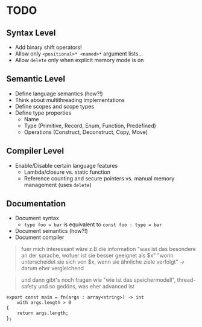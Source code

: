 # TODO

## Syntax Level
- Add binary shift operators!
- Allow only `<positional>* <named>*` argument lists...
- Allow `delete` only when explicit memory mode is on

## Semantic Level
- Define language semantics (how?!)
- Think about multithreading implementations
- Define scopes and scope types
- Define type properties
	- Name
	- Type (Primitive, Record, Enum, Function, Predefined)
	- Operations (Construct, Deconstruct, Copy, Move)

## Compiler Level
- Enable/Disable certain language features
	- Lambda/closure vs. static function
	- Reference counting and secure pointers vs. manual memory management (uses `delete`)

## Documentation
- Document syntax
	- `type foo = bar` is equivalent to `const foo : type = bar`
- Document semantics (how?!)
- Document compiler

> fuer mich interessant wäre z.B die information "was ist das besondere an der sprache, wofuer ist sie besser geeignet als $x"
> "worin unterscheidet sie sich von $x, wenn sie ähnliche ziele verfolgt"
> -> darum eher vergleichend

> und dann gibt's noch fragen wie "wie ist das speichermodell", thread-safety und so gedöns, was eher advanced ist
	
```
export const main = fn(args : array<string>) -> int
	with args.length > 0
{
	return args.length;
};
```